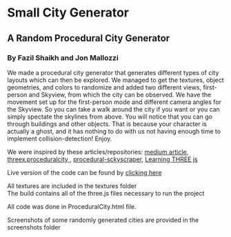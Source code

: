 # Small City Generator
## A Random Procedural City Generator
### By Fazil Shaikh and Jon Mallozzi


We made a procedural city generator that generates different types of city layouts which can then be explored. We managed to get the textures, object geometries, and colors to randomize and added two different views, first-person and Skyview, from which the city can be observed. We have the movement set up for the first-person mode and different camera angles for the Skyview. So you can take a walk around the city if you want or you can simply spectate the skylines from above. You will notice that you can go through buildings and other objects. That is because your character is actually a ghost, and it has nothing to do with us not having enough time to implement collision-detection! Enjoy. 

We were inspired by these articles/repositories: [medium article](https://medium.com/@Rototu/making-a-procedural-skyscraper-city-generator-with-three-js-and-webgl2-8f8b721bd044),
[threex.proceduralcity
](https://github.com/jeromeetienne/threex.proceduralcity),
[procedural-sckyscraper](https://github.com/Rototu/procedural-sckyscraper-city-generator-and-shader/blob/master/main.js),
[Learning THREE js](http://learningthreejs.com/blog/2013/08/02/how-to-do-a-procedural-city-in-100lines/)

Live version of the code can be found by [clicking here](https://cs.usm.maine.edu/~shaikh/cos452/finalproject/ProceduralCity.html)

All textures are included in the textures folder <br/>
The build contains all of the three.js files necessary to run the project<br/>

All code was done in ProceduralCity.html file.

Screenshots of some randomly generated cities are provided in the screenshots folder

